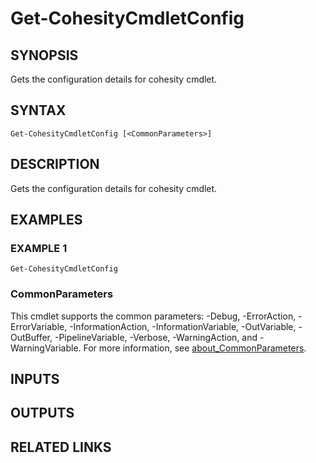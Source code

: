 # Get-CohesityCmdletConfig

## SYNOPSIS
Gets the configuration details for cohesity cmdlet.

## SYNTAX

```
Get-CohesityCmdletConfig [<CommonParameters>]
```

## DESCRIPTION
Gets the configuration details for cohesity cmdlet.

## EXAMPLES

### EXAMPLE 1
```
Get-CohesityCmdletConfig
```

### CommonParameters
This cmdlet supports the common parameters: -Debug, -ErrorAction, -ErrorVariable, -InformationAction, -InformationVariable, -OutVariable, -OutBuffer, -PipelineVariable, -Verbose, -WarningAction, and -WarningVariable. For more information, see [about_CommonParameters](http://go.microsoft.com/fwlink/?LinkID=113216).

## INPUTS

## OUTPUTS

## RELATED LINKS
